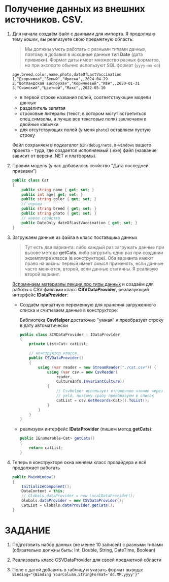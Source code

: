 # Получение данных из внешних источников. CSV.

1. Для начала создаём файл с данными для импорта. Я продолжаю тему *кошек*, вы реализуете свою предметную область:

    >Мы должны уметь работать с разными типами данных, поэтому я добавил в исходные данные тип **Date** (дата прививки). Формат даты имеет множество разных форматов, но при экспорте обычно используют SQL формат (`yyyy-mm-dd`)

    ```csv
    age,breed,color,name,photo,dateOfLastVaccination
    1,"Дворняжка","Белый","Ириска",,2024-04-29
    2,"Шотландская вислоухая","Коричневый","Изи",,2020-01-31
    3,"Сиамский","Цветной","Макс",,2022-05-10
    ```

    * в первой строке названия полей, соответствующие модели данных
    * разделитель запятая
    * строковые литералы (текст, в котором могут встретиться спец.символы, а лучше все текстовые поля) заключаем в двойные кавычки
    * для отсутствующих полей (у меня `photo`) оставляем пустую строку

    Файл сохраняем в подкаталог `bin/debug/net8.0-windows` вашего проекта - туда, где создается исполняемый (.exe) файл (название зависит от версии .NET и платформы).

1. Правим модель (у нас добавилось свойство "Дата последней прививки")

    ```cs
    public class Cat
    {
        public string name { get; set; }
        public int age{ get; set; }
        public string color { get; set; }
        // порода
        public string breed { get; set; }
        public string photo { get; set; }
        // новое свойство
        public DateOnly dateOfLastVaccination { get; set; }  
    }
    ```

1. Загружаем данные из файла в класс поставщика данных

    >Тут есть два варианта: либо каждый раз загружать данные при вызове метода **getCats**, либо загрузить один раз при создании экземпляра класса (в конструкторе). Оба варианта имеют право на жизнь: первый имеет смысл применять, если данные часто меняются, второй, если данные статичны. Я реализую второй вариант.

    [Вспоминаем материалы лекции про типы данных](./t5_file_types.md#csv) и создаём для работы с CSV файлами класс **CSVDataProvider**, реализующий интерфейс **IDataProvider**:

    * Создаём приватную переменную для хранения загруженного списка и считываем данные в конструкторе:

        Библиотека **CsvHelper** достаточно "умная" и преобразует строку в дату автоматически

        ```cs
        public class SCVDataProvider : IDataProvider
        {
            private List<Cat> catList;

            // конструктор класса
            public CSVDataProvider()
            {
                using (var reader = new StreamReader("./cat.csv")) {
                    using (var csv = new CsvReader(
                        reader, 
                        CultureInfo.InvariantCulture))
                    {
                        // CsvHelper использует отложенное чтение через 
                        // yeld, поэтому сразу преобразуем в список
                        catList = csv.GetRecords<Cat>().ToList();
                    }
                }
            }
        }
        ```

    * реализуем интерфейс **IDataProvider** (пишем метод **getCats**):

        ```cs
        public IEnumerable<Cat> getCats()
        {
            return catList;
        }
        ```

1. Теперь в конструкторе окна меняем класс провайдера и всё продолжает работать

    ```cs
    public MainWindow()
    {
        InitializeComponent();
        DataContext = this;
        // Globals.dataProvider = new LocalDataProvider();
        Globals.dataProvider = new CSVDataProvider();
        CatList = Globals.dataProvider.getCats();
    }
    ```

# ЗАДАНИЕ

1. Подготовить набор данных (не менее 10 записей) с разными типами (обязательно должны быть: Int, Double, String, DateTime, Boolean)

1. Реализовать класс CSVDataProvider для своей предметной области

1. Поле с датой добавить в таблицу и указать формат вывода: `Binding="{Binding YourColumn,StringFormat='dd.MM.yyyy'}"`
